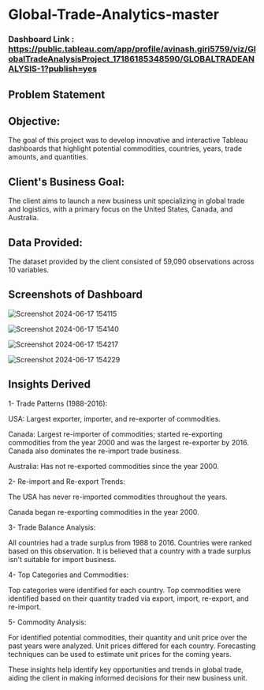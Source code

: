 # Global-Trade-Analytics-master

### Dashboard Link : https://public.tableau.com/app/profile/avinash.giri5759/viz/GlobalTradeAnalysisProject_17186185348590/GLOBALTRADEANALYSIS-1?publish=yes

## Problem Statement

## Objective:
The goal of this project was to develop innovative and interactive Tableau dashboards that highlight potential commodities, countries, years, trade amounts, and quantities.

## Client's Business Goal:
The client aims to launch a new business unit specializing in global trade and logistics, with a primary focus on the United States, Canada, and Australia.

## Data Provided:
The dataset provided by the client consisted of 59,090 observations across 10 variables.


        
## Screenshots of Dashboard

![Screenshot 2024-06-17 154115](https://github.com/avinashgiri324/Tableau--Global-Trade-Analytics-master/assets/140068588/cfe03ea3-cfda-434e-9759-89b7366db7f2)


        


![Screenshot 2024-06-17 154140](https://github.com/avinashgiri324/Tableau--Global-Trade-Analytics-master/assets/140068588/fb72b67c-d006-4ba8-b5d0-9092a4728b00)

        

![Screenshot 2024-06-17 154217](https://github.com/avinashgiri324/Tableau--Global-Trade-Analytics-master/assets/140068588/6ca8b45b-4c90-4ae6-a337-cfdc318b3ef1)
 
 
 
 

![Screenshot 2024-06-17 154229](https://github.com/avinashgiri324/Tableau--Global-Trade-Analytics-master/assets/140068588/d46ca671-de9e-4894-be7d-7192671f26b7)

 
 
## Insights Derived
1- Trade Patterns (1988-2016):

USA: Largest exporter, importer, and re-exporter of commodities.

Canada: Largest re-importer of commodities; started re-exporting commodities from the year 2000 and was the largest re-exporter by 2016. Canada also dominates the re-import trade business.

Australia: Has not re-exported commodities since the year 2000.

2- Re-import and Re-export Trends:

The USA has never re-imported commodities throughout the years.

Canada began re-exporting commodities in the year 2000.

3- Trade Balance Analysis:

All countries had a trade surplus from 1988 to 2016. Countries were ranked based on this observation.
It is believed that a country with a trade surplus isn't suitable for import business.

4- Top Categories and Commodities:

Top categories were identified for each country.
Top commodities were identified based on their quantity traded via export, import, re-export, and re-import.

5- Commodity Analysis:

For identified potential commodities, their quantity and unit price over the past years were analyzed.
Unit prices differed for each country.
Forecasting techniques can be used to estimate unit prices for the coming years.


These insights help identify key opportunities and trends in global trade, aiding the client in making informed decisions for their new business unit.

